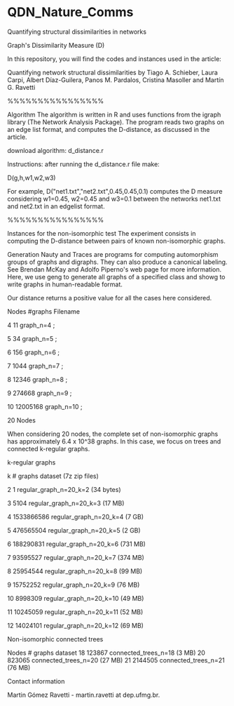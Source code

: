 # QDN_Nature_Comms
 Quantifying structural dissimilarities in networks  

Graph's Dissimilarity Measure  (D)


In this repository, you will find the codes and instances used in the article:

Quantifying network structural dissimilarities by Tiago A. Schieber, Laura Carpi, Albert Díaz-Guilera, Panos M. Pardalos, Cristina Masoller and Martín G. Ravetti

%%%%%%%%%%%%%%%%

Algorithm
The algorithm is written in R and uses functions from the igraph library (The Network Analysis Package). The program reads two graphs on an edge list format, and computes the D-distance, as discussed in the article. 

download algorithm: d_distance.r

Instructions: after running the d_distance.r file make:

D(g,h,w1,w2,w3)

For example, D("net1.txt","net2.txt",0.45,0.45,0.1) computes the D measure considering w1=0.45, w2=0.45 and w3=0.1 between the networks net1.txt and net2.txt in an edgelist format.

%%%%%%%%%%%%%%%%

Instances for the non-isomorphic test
The experiment consists in computing the D-distance between pairs of known non-isomorphic graphs.  

Generation
Nauty and Traces are programs for computing automorphism groups of graphs and digraphs. They can also produce a canonical labeling. See Brendan McKay and Adolfo Piperno's web page for more information.
Here, we use geng to generate all graphs of a specified class and showg to write graphs in human-readable format.

Our distance returns a positive value for all the cases here considered.

 Nodes	 #graphs 	Filename

4	11 	        graph_n=4 ;

5	34	        graph_n=5 ;

6	156	        graph_n=6  ;     

7	1044	        graph_n=7 ;

8	12346 	        graph_n=8 ;

9 	274668	        graph_n=9 ;

10      12005168 	graph_n=10 ;


20 Nodes

When considering 20 nodes, the complete set of non-isomorphic graphs has approximately 6.4 x 10^38 graphs. In this case, we focus on trees and connected k-regular graphs. 

k-regular graphs


k	 # graphs
	  dataset           (7z zip files)

2 	1 	        regular_graph_n=20_k=2   (34 bytes)

3	5104            regular_graph_n=20_k=3   (17 MB)

4	1533866586 	regular_graph_n=20_k=4   (7 GB)

5	476565504 	regular_graph_n=20_k=5   (2 GB)

6	188290831 	regular_graph_n=20_k=6   (731 MB)

7	93595527 	regular_graph_n=20_k=7   (374 MB)

8	25954544 	regular_graph_n=20_k=8   (99 MB)

9	15752252 	regular_graph_n=20_k=9   (76 MB)

10	8998309 	regular_graph_n=20_k=10  (49 MB)

11	10245059 	regular_graph_n=20_k=11  (52 MB)

12 	14024101	regular_graph_n=20_k=12  (69 MB) 


Non-isomorphic connected trees


Nodes	 # graphs
	  dataset
18 	123867 	    connected_trees_n=18 (3 MB) 
20 	823065	    connected_trees_n=20 (27 MB) 
21	2144505	    connected_trees_n=21 (76 MB)
 


Contact information

Martin Gómez Ravetti  - martin.ravetti at dep.ufmg.br.
